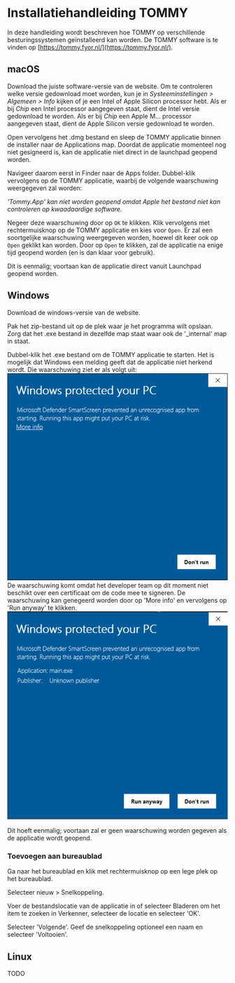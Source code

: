 # Installatiehandleiding TOMMY

In deze handleiding wordt beschreven hoe TOMMY op verschillende besturingssystemen geïnstalleerd kan worden. 
De TOMMY software is te vinden op [https://tommy.fyor.nl/](https://tommy.fyor.nl/).

## macOS

Download the juiste software-versie van de website. 
Om te controleren welke versie gedownload moet worden, kun je in *Systeeminstellingen > Algemeen > Info* kijken of je een Intel of Apple Silicon processor hebt.
Als er bij *Chip* een Intel processor aangegeven staat, dient de Intel versie gedownload te worden.
Als er bij *Chip* een Apple M... processor aangegeven staat, dient de Apple Silicon versie gedownload te worden.

Open vervolgens het .dmg bestand en sleep de TOMMY applicatie binnen de installer naar de Applications map. 
Doordat de applicatie momenteel nog niet gesigneerd is, kan de applicatie niet direct in de launchpad geopend worden.

Navigeer daarom eerst in Finder naar de Apps folder. Dubbel-klik vervolgens op de TOMMY applicatie, waarbij de volgende waarschuwing weergegeven zal worden:

*'Tommy.App' kan niet worden geopend omdat Apple het bestand niet kan controleren op kwaadaardige software.*

Negeer deze waarschuwing door op `OK` te klikken. Klik vervolgens met rechtermuisknop op de TOMMY applicatie en kies voor `Open`.
Er zal een soortgelijke waarschuwing weergegeven worden, hoewel dit keer ook op `Open` geklikt kan worden.
Door op `Open` te klikken, zal de applicatie na enige tijd geopend worden (en is dan klaar voor gebruik). 

Dit is eenmalig; voortaan kan de applicatie direct vanuit Launchpad geopend worden.

## Windows

Download de windows-versie van de website.

Pak het zip-bestand uit op de plek waar je het programma wilt opslaan. Zorg dat het .exe bestand in dezelfde map staat waar ook de '_internal' map in staat.

Dubbel-klik het .exe bestand om de TOMMY applicatie te starten. Het is mogelijk dat Windows een melding geeft dat de applicatie niet herkend wordt. Die waarschuwing ziet er als volgt uit:
![](smartscreen1.png)
De waarschuwing komt omdat het developer team op dit moment niet beschikt over een certificaat om de code mee te signeren. De waarschuwing kan genegeerd worden door op 'More info' en vervolgens op 'Run anyway' te klikken.
![](smartscreen2.png)

Dit hoeft eenmalig; voortaan zal er geen waarschuwing worden gegeven als de applicatie wordt geopend.

### Toevoegen aan bureaublad
Ga naar het bureaublad en klik met rechtermuisknop op een lege plek op het bureaublad.

Selecteer nieuw > Snelkoppeling.

Voer de bestandslocatie van de applicatie in of selecteer Bladeren om het item te zoeken in Verkenner, selecteer de locatie en selecteer 'OK'.

Selecteer 'Volgende'. Geef de snelkoppeling optioneel een naam en selecteer 'Voltooien'.

## Linux

TODO
